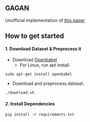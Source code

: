## GAGAN
Unofficial implementation of [this paper](https://arxiv.org/pdf/1904.08144.pdf)
## How to get started ##

#### 1. Download Dataset & Preprocess it
- Download [Openbabel](http://openbabel.org/wiki/Category:Installation)
  - For Linux, run apt install.
  
```
sudo apt-get install openbabel
```
- Download and preprocess dataset.

```
./download.sh
```


#### 2. Install Dependencies

```
pip install -r requirements.txt
```
